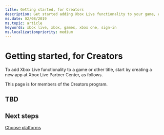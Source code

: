 ```yaml
---
title: Getting started, for Creators
description: Get started adding Xbox Live functionality to your game, as a member of the Creators program.
ms.date: 02/08/2019
ms.topic: article
keywords: xbox live, xbox, games, xbox one, sign-in
ms.localizationpriority: medium
---
```

# Getting started, for Creators

To add Xbox Live functionality to a game or other title, start by creating a new app at Xbox Live Partner Center, as follows.

This page is for members of the Creators program.


## TBD


## Next steps

[Choose platforms](choose-platforms.md)
